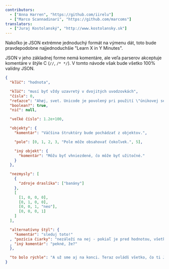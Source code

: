 ```yaml
---
contributors:
  - ["Anna Harren", "https://github.com/iirelu"]
  - ["Marco Scannadinari", "https://github.com/marcoms"]
translators:
  - ["Juraj Kostolanský", "http://www.kostolansky.sk"]
---
```


Nakoľko je JSON extrémne jednoduchý formát na výmenu dát, toto bude
pravdepodobne najjednoduchšie "Learn X in Y Minutes".

JSON v jeho základnej forme nemá komentáre, ale veľa parserov akceptuje
komentáre v štýle C (`//`, `/* */`). V tomto návode však bude všetko
100% valídny JSON.

```json
{
  "kľúč": "hodnota",

  "kľúč": "musí byť vždy uzavretý v dvojitých uvodzovkách",
  "čísla": 0,
  "reťazce": "Ahøj, svet. Unicode je povolený pri použití \"únikovej sekvencie (escaping)\".",
  "boolean?": true,
  "nič": null,

  "veľké číslo": 1.2e+100,

  "objekty": {
    "komentár": "Väčšina štruktúry bude pochádzať z objektov.",

    "pole": [0, 1, 2, 3, "Pole môže obsahovať čokoľvek.", 5],

    "iný objekt": {
      "komentár": "Môžu byť vhniezdené, čo môže byť užitočné."
    }
  },

  "nezmysly": [
    {
      "zdroje draslíka": ["banány"]
    },
    [
      [1, 0, 0, 0],
      [0, 1, 0, 0],
      [0, 0, 1, "neo"],
      [0, 0, 0, 1]
    ]
  ],

  "alternatívny štýl": {
    "komentár": "sleduj toto!"
  , "pozícia čiarky": "nezáleží na nej - pokiaľ je pred hodnotou, všetko je ok"
  , "iný komentár": "pekné, že?"
  },

  "to bolo rýchle": "A už sme aj na konci. Teraz ovládš všetko, čo ti JSON môže ponúknuť."
}
```
